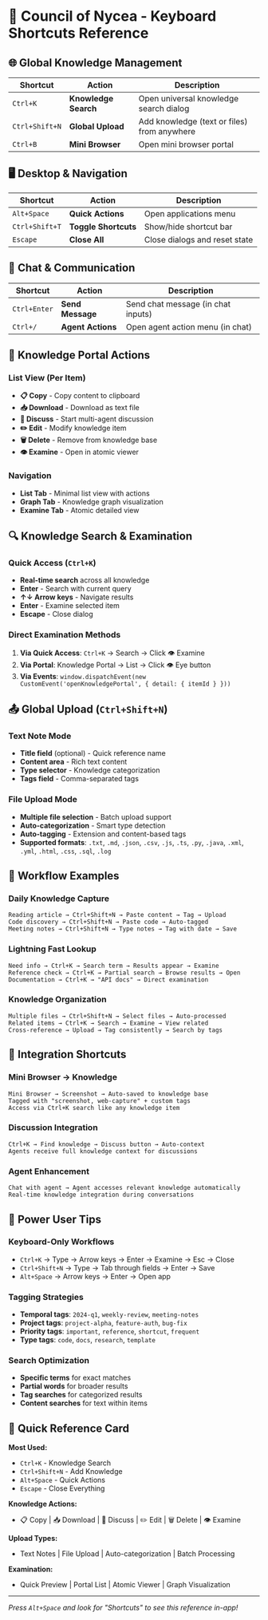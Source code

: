 # 🎹 Council of Nycea - Keyboard Shortcuts Reference

## 🌐 Global Knowledge Management

| Shortcut | Action | Description |
|----------|--------|-------------|
| `Ctrl+K` | **Knowledge Search** | Open universal knowledge search dialog |
| `Ctrl+Shift+N` | **Global Upload** | Add knowledge (text or files) from anywhere |
| `Ctrl+B` | **Mini Browser** | Open mini browser portal |

## 🖥️ Desktop & Navigation

| Shortcut | Action | Description |
|----------|--------|-------------|
| `Alt+Space` | **Quick Actions** | Open applications menu |
| `Ctrl+Shift+T` | **Toggle Shortcuts** | Show/hide shortcut bar |
| `Escape` | **Close All** | Close dialogs and reset state |

## 💬 Chat & Communication

| Shortcut | Action | Description |
|----------|--------|-------------|
| `Ctrl+Enter` | **Send Message** | Send chat message (in chat inputs) |
| `Ctrl+/` | **Agent Actions** | Open agent action menu (in chat) |

## 📝 Knowledge Portal Actions

### List View (Per Item)
- **📋 Copy** - Copy content to clipboard
- **📥 Download** - Download as text file
- **💬 Discuss** - Start multi-agent discussion  
- **✏️ Edit** - Modify knowledge item
- **🗑️ Delete** - Remove from knowledge base
- **👁️ Examine** - Open in atomic viewer

### Navigation
- **List Tab** - Minimal list view with actions
- **Graph Tab** - Knowledge graph visualization
- **Examine Tab** - Atomic detailed view

## 🔍 Knowledge Search & Examination

### Quick Access (`Ctrl+K`)
- **Real-time search** across all knowledge
- **Enter** - Search with current query
- **↑↓ Arrow keys** - Navigate results
- **Enter** - Examine selected item
- **Escape** - Close dialog

### Direct Examination Methods
1. **Via Quick Access**: `Ctrl+K` → Search → Click 👁️ Examine
2. **Via Portal**: Knowledge Portal → List → Click 👁️ Eye button
3. **Via Events**: `window.dispatchEvent(new CustomEvent('openKnowledgePortal', { detail: { itemId } }))`

## 📤 Global Upload (`Ctrl+Shift+N`)

### Text Note Mode
- **Title field** (optional) - Quick reference name
- **Content area** - Rich text content
- **Type selector** - Knowledge categorization
- **Tags field** - Comma-separated tags

### File Upload Mode  
- **Multiple file selection** - Batch upload support
- **Auto-categorization** - Smart type detection
- **Auto-tagging** - Extension and content-based tags
- **Supported formats**: `.txt`, `.md`, `.json`, `.csv`, `.js`, `.ts`, `.py`, `.java`, `.xml`, `.yml`, `.html`, `.css`, `.sql`, `.log`

## 🎯 Workflow Examples

### Daily Knowledge Capture
```
Reading article → Ctrl+Shift+N → Paste content → Tag → Upload
Code discovery → Ctrl+Shift+N → Paste code → Auto-tagged
Meeting notes → Ctrl+Shift+N → Type notes → Tag with date → Save
```

### Lightning Fast Lookup
```
Need info → Ctrl+K → Search term → Results appear → Examine
Reference check → Ctrl+K → Partial search → Browse results → Open
Documentation → Ctrl+K → "API docs" → Direct examination
```

### Knowledge Organization
```
Multiple files → Ctrl+Shift+N → Select files → Auto-processed
Related items → Ctrl+K → Search → Examine → View related
Cross-reference → Upload → Tag consistently → Search by tags
```

## 🔄 Integration Shortcuts

### Mini Browser → Knowledge
```
Mini Browser → Screenshot → Auto-saved to knowledge base
Tagged with "screenshot, web-capture" + custom tags
Access via Ctrl+K search like any knowledge item
```

### Discussion Integration
```
Ctrl+K → Find knowledge → Discuss button → Auto-context
Agents receive full knowledge context for discussions
```

### Agent Enhancement
```
Chat with agent → Agent accesses relevant knowledge automatically
Real-time knowledge integration during conversations
```

## 🚀 Power User Tips

### Keyboard-Only Workflows
- `Ctrl+K` → Type → Arrow keys → Enter → Examine → Esc → Close
- `Ctrl+Shift+N` → Type → Tab through fields → Enter → Save
- `Alt+Space` → Arrow keys → Enter → Open app

### Tagging Strategies  
- **Temporal tags**: `2024-q1`, `weekly-review`, `meeting-notes`
- **Project tags**: `project-alpha`, `feature-auth`, `bug-fix`
- **Priority tags**: `important`, `reference`, `shortcut`, `frequent`
- **Type tags**: `code`, `docs`, `research`, `template`

### Search Optimization
- **Specific terms** for exact matches
- **Partial words** for broader results  
- **Tag searches** for categorized results
- **Content searches** for text within items

## 📖 Quick Reference Card

**Most Used:**
- `Ctrl+K` - Knowledge Search
- `Ctrl+Shift+N` - Add Knowledge  
- `Alt+Space` - Quick Actions
- `Escape` - Close Everything

**Knowledge Actions:**
- 📋 Copy | 📥 Download | 💬 Discuss | ✏️ Edit | 🗑️ Delete | 👁️ Examine

**Upload Types:**
- Text Notes | File Upload | Auto-categorization | Batch Processing

**Examination:**
- Quick Preview | Portal List | Atomic Viewer | Graph Visualization

---

*Press `Alt+Space` and look for "Shortcuts" to see this reference in-app!*